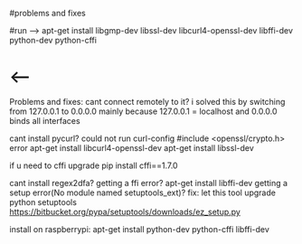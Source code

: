#problems and fixes

#run -->
apt-get install libgmp-dev libssl-dev libcurl4-openssl-dev libffi-dev python-dev python-cffi
# <--

Problems and fixes:
cant connect remotely to it?
i solved this by switching from 127.0.0.1 to 0.0.0.0 mainly because 127.0.0.1 = localhost
and 0.0.0.0 binds all interfaces

cant install pycurl?
could not run  curl-config
#include <openssl/crypto.h> error 
apt-get install libcurl4-openssl-dev
apt-get install libssl-dev

if u need to cffi upgrade
pip install cffi==1.7.0

cant install regex2dfa?
getting a ffi error? apt-get install libffi-dev
getting a setup error(No module named setuptools_ext)?
fix: let this tool upgrade python setuptools https://bitbucket.org/pypa/setuptools/downloads/ez_setup.py


install on raspberrypi:
apt-get install python-dev python-cffi libffi-dev



